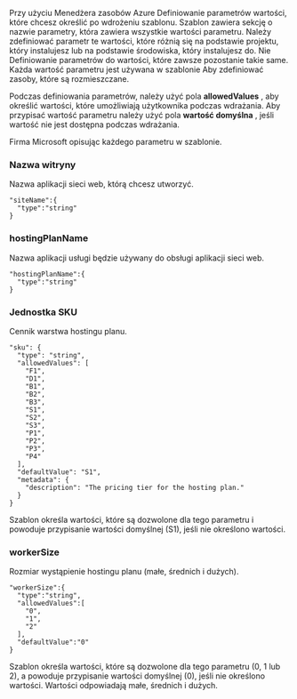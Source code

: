 Przy użyciu Menedżera zasobów Azure Definiowanie parametrów wartości, które chcesz określić po wdrożeniu szablonu. Szablon zawiera sekcję o nazwie parametry, która zawiera wszystkie wartości parametru.
Należy zdefiniować parametr te wartości, które różnią się na podstawie projektu, który instalujesz lub na podstawie środowiska, który instalujesz do. Nie Definiowanie parametrów do wartości, które zawsze pozostanie takie same. Każda wartość parametru jest używana w szablonie Aby zdefiniować zasoby, które są rozmieszczane. 

Podczas definiowania parametrów, należy użyć pola **allowedValues** , aby określić wartości, które umożliwiają użytkownika podczas wdrażania. Aby przypisać wartość parametru należy użyć pola **wartość domyślna** , jeśli wartość nie jest dostępna podczas wdrażania.

Firma Microsoft opisując każdego parametru w szablonie.

### <a name="sitename"></a>Nazwa witryny

Nazwa aplikacji sieci web, którą chcesz utworzyć.

    "siteName":{
      "type":"string"
    }

### <a name="hostingplanname"></a>hostingPlanName

Nazwa aplikacji usługi będzie używany do obsługi aplikacji sieci web.
    
    "hostingPlanName":{
      "type":"string"
    }

### <a name="sku"></a>Jednostka SKU

Cennik warstwa hostingu planu.

    "sku": {
      "type": "string",
      "allowedValues": [
        "F1",
        "D1",
        "B1",
        "B2",
        "B3",
        "S1",
        "S2",
        "S3",
        "P1",
        "P2",
        "P3",
        "P4"
      ],
      "defaultValue": "S1",
      "metadata": {
        "description": "The pricing tier for the hosting plan."
      }
    }

Szablon określa wartości, które są dozwolone dla tego parametru i powoduje przypisanie wartości domyślnej (S1), jeśli nie określono wartości.

### <a name="workersize"></a>workerSize

Rozmiar wystąpienie hostingu planu (małe, średnich i dużych).

    "workerSize":{
      "type":"string",
      "allowedValues":[
        "0",
        "1",
        "2"
      ],
      "defaultValue":"0"
    }
    
Szablon określa wartości, które są dozwolone dla tego parametru (0, 1 lub 2), a powoduje przypisanie wartości domyślnej (0), jeśli nie określono wartości. Wartości odpowiadają małe, średnich i dużych.

